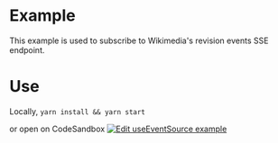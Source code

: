 # Example
This example is used to subscribe to Wikimedia's revision events SSE endpoint.

# Use
Locally, `yarn install && yarn start`

or open on CodeSandbox
[![Edit useEventSource example](https://codesandbox.io/static/img/play-codesandbox.svg)](https://codesandbox.io/s/throbbing-sky-bmj2t?fontsize=14&hidenavigation=1&theme=dark)

